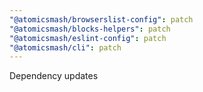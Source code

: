 ```yaml
---
"@atomicsmash/browserslist-config": patch
"@atomicsmash/blocks-helpers": patch
"@atomicsmash/eslint-config": patch
"@atomicsmash/cli": patch
---
```


Dependency updates
